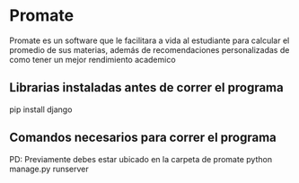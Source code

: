 # Promate
Promate es un software que le facilitara a vida al estudiante para calcular el promedio de sus materias, además de recomendaciones personalizadas de como tener un mejor rendimiento academico

## Librarias instaladas antes de correr el programa
pip install django

## Comandos necesarios para correr el programa
PD: Previamente debes estar ubicado en la carpeta de promate 
python manage.py runserver



